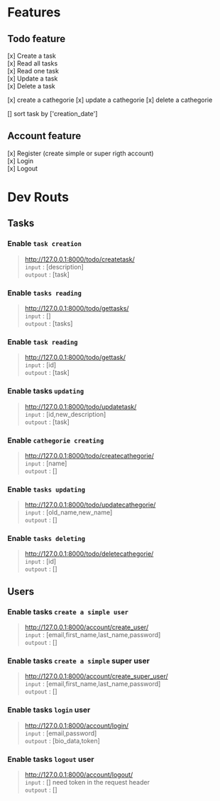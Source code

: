 # Features

## Todo feature

[x] Create a task  
[x] Read all tasks  
[x] Read one task  
[x] Update a task  
[x] Delete a task  

[x] create a cathegorie
[x] update a cathegorie
[x] delete a cathegorie

[] sort task by ['creation_date']

## Account feature

[x] Register (create simple or super rigth account)  
[x] Login  
[x] Logout

# Dev Routs

## Tasks

### Enable `task creation`
>http://127.0.0.1:8000/todo/createtask/  
`input` : [description]  
`outpout` : [task]

### Enable `tasks reading`
>http://127.0.0.1:8000/todo/gettasks/  
`input` : []  
`outpout` : [tasks]


### Enable `task reading`
>http://127.0.0.1:8000/todo/gettask/  
`input` : [id]  
`outpout` : [task]

### Enable tasks `updating`
>http://127.0.0.1:8000/todo/updatetask/  
`input` : [id,new_description]  
`outpout` : [task]

### Enable `cathegorie creating`
>http://127.0.0.1:8000/todo/createcathegorie/  
`input` : [name]  
`outpout` : []

### Enable `tasks updating`
>http://127.0.0.1:8000/todo/updatecathegorie/  
`input` : [old_name,new_name]  
`outpout` : []

### Enable `tasks deleting`
>http://127.0.0.1:8000/todo/deletecathegorie/  
`input` : [id]  
`outpout` : []

## Users

### Enable tasks `create a simple user`
>http://127.0.0.1:8000/account/create_user/  
`input` : [email,first_name,last_name,password]  
`outpout` : []

### Enable tasks `create a simple` super user
>http://127.0.0.1:8000/account/create_super_user/  
`input` : [email,first_name,last_name,password]  
`outpout` : []


### Enable tasks `login` user
>http://127.0.0.1:8000/account/login/  
`input` : [email,password]  
`outpout` : [bio_data,token]

### Enable tasks `logout` user
>http://127.0.0.1:8000/account/logout/  
`input` : []  need token in the request header  
`outpout` : []